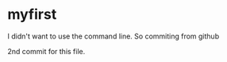 myfirst
=======
I didn't want to use the command line. So commiting from github


2nd commit for this file.
